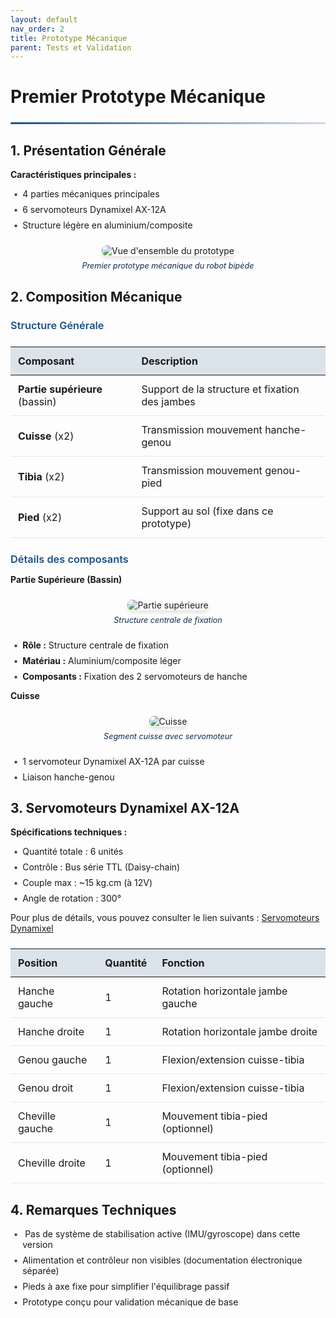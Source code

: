 ```yaml
---
layout: default
nav_order: 2
title: Prototype Mécanique 
parent: Tests et Validation
---
```


<style>
:root {
    --primary-color: #1c5083;
    --secondary-color: #0d2b4e;
    --accent-color: rgba(28, 80, 131, 0.15);
    --text-color: #2d3748;
    --light-bg: #f8fafc;
    --border-color: #e2e8f0;
}

.header-divider {
    border: none;
    height: 3px;
    background: linear-gradient(90deg, var(--primary-color), rgba(28, 80, 131, 0.2));
    margin: 1.5rem 0;
    border-radius: 3px;
}

.phase-title {
    color: var(--primary-color);
    font-weight: 600;
    margin-bottom: 0.8rem;
}

.img-container {
    text-align: center;
    margin: 1.5rem 0;
}

.img-container img {
    max-width: 100%;
    border-radius: 8px;
    box-shadow: 0 4px 6px rgba(0, 0, 0, 0.1);
}

.img-caption {
    font-style: italic;
    color: var(--secondary-color);
    margin-top: 0.5rem;
    font-size: 0.9em;
}

ul.feature-list {
    padding-left: 1.2rem;
}

ul.feature-list li {
    margin-bottom: 0.5rem;
    position: relative;
    list-style-type: none;
}

ul.feature-list li:before {
    content: "•";
    color: var(--primary-color);
    font-weight: bold;
    display: inline-block;
    width: 1em;
    margin-left: -1em;
}

.specs-table {
    width: 100%;
    border-collapse: collapse;
    margin: 1.5rem 0;
}

.specs-table th {
    background-color: var(--accent-color);
    padding: 0.75rem;
    text-align: left;
}

.specs-table td {
    padding: 0.75rem;
    border-bottom: 1px solid var(--border-color);
}
</style>

# Premier Prototype Mécanique

<div class="header-divider"></div>

## 1. Présentation Générale

<p><strong>Caractéristiques principales :</strong></p>
<ul class="feature-list">
    <li>4 parties mécaniques principales</li>
    <li>6 servomoteurs Dynamixel AX-12A</li>
    <li>Structure légère en aluminium/composite</li>
</ul>

<div class="img-container">
    <img src="{{site.baseurl}}/assets/img/meca/proto.jpg" alt="Vue d'ensemble du prototype">
    <div class="img-caption">Premier prototype mécanique du robot bipède</div>
</div>

## 2. Composition Mécanique

<h3 class="phase-title">Structure Générale</h3>

<table class="specs-table">
    <thead>
        <tr>
            <th>Composant</th>
            <th>Description</th>
        </tr>
    </thead>
    <tbody>
        <tr>
            <td><strong>Partie supérieure</strong> (bassin)</td>
            <td>Support de la structure et fixation des jambes</td>
        </tr>
        <tr>
            <td><strong>Cuisse</strong> (x2)</td>
            <td>Transmission mouvement hanche-genou</td>
        </tr>
        <tr>
            <td><strong>Tibia</strong> (x2)</td>
            <td>Transmission mouvement genou-pied</td>
        </tr>
        <tr>
            <td><strong>Pied</strong> (x2)</td>
            <td>Support au sol (fixe dans ce prototype)</td>
        </tr>
    </tbody>
</table>

<h3 class="phase-title">Détails des composants</h3>

<p><strong>Partie Supérieure (Bassin)</strong></p>
<div class="img-container">
    <img src="{{site.baseurl}}/assets/img/meca/partie_superieur.jpg" alt="Partie supérieure">
    <div class="img-caption">Structure centrale de fixation</div>
</div>
<ul class="feature-list">
    <li><strong>Rôle :</strong> Structure centrale de fixation</li>
    <li><strong>Matériau :</strong> Aluminium/composite léger</li>
    <li><strong>Composants :</strong> Fixation des 2 servomoteurs de hanche</li>
</ul>

<p><strong>Cuisse</strong></p>
<div class="img-container">
    <img src="{{site.baseurl}}/assets/img/meca/thumbnail_cuisse.jpg" alt="Cuisse">
    <div class="img-caption">Segment cuisse avec servomoteur</div>
</div>
<ul class="feature-list">
    <li>1 servomoteur Dynamixel AX-12A par cuisse</li>
    <li>Liaison hanche-genou</li>
</ul>

## 3. Servomoteurs Dynamixel AX-12A

<p><strong>Spécifications techniques :</strong></p>
<ul class="feature-list">
    <li>Quantité totale : 6 unités</li>
    <li>Contrôle : Bus série TTL (Daisy-chain)</li>
    <li>Couple max : ~15 kg.cm (à 12V)</li>
    <li>Angle de rotation : 300°</li>
</ul>

<div style="align-text:justify">
    Pour plus de détails, vous pouvez consulter le lien suivants : <a href="{{site.baseurl}}/arborescence/hardware/electronique/dynamixel/dynamixel">Servomoteurs Dynamixel</a>

</div>

<table class="specs-table">
    <thead>
        <tr>
            <th>Position</th>
            <th>Quantité</th>
            <th>Fonction</th>
        </tr>
    </thead>
    <tbody>
        <tr>
            <td>Hanche gauche</td>
            <td>1</td>
            <td>Rotation horizontale jambe gauche</td>
        </tr>
        <tr>
            <td>Hanche droite</td>
            <td>1</td>
            <td>Rotation horizontale jambe droite</td>
        </tr>
        <tr>
            <td>Genou gauche</td>
            <td>1</td>
            <td>Flexion/extension cuisse-tibia</td>
        </tr>
        <tr>
            <td>Genou droit</td>
            <td>1</td>
            <td>Flexion/extension cuisse-tibia</td>
        </tr>
        <tr>
            <td>Cheville gauche</td>
            <td>1</td>
            <td>Mouvement tibia-pied (optionnel)</td>
        </tr>
        <tr>
            <td>Cheville droite</td>
            <td>1</td>
            <td>Mouvement tibia-pied (optionnel)</td>
        </tr>
    </tbody>
</table>

## 4. Remarques Techniques

<ul class="feature-list">
    <li> Pas de système de stabilisation active (IMU/gyroscope) dans cette version</li>
    <li>Alimentation et contrôleur non visibles (documentation électronique séparée)</li>
    <li>Pieds à axe fixe pour simplifier l'équilibrage passif</li>
    <li>Prototype conçu pour validation mécanique de base</li>
</ul>